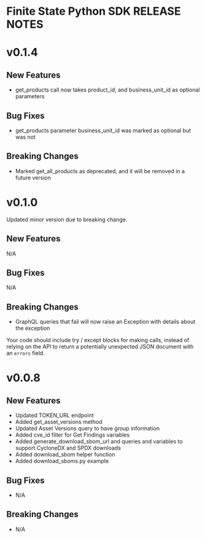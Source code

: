 # Finite State Python SDK RELEASE NOTES

# v0.1.4

## New Features

* get_products call now takes product_id, and business_unit_id as optional parameters

## Bug Fixes

* get_products parameter business_unit_id was marked as optional but was not

## Breaking Changes

* Marked get_all_products as deprecated, and it will be removed in a future version

# v0.1.0

Updated minor version due to breaking change.

## New Features
N/A

## Bug Fixes
N/A

## Breaking Changes

* GraphQL queries that fail will now raise an Exception with details about the exception

Your code should include try / except blocks for making calls, instead of relying on the API to return a potentially unexpected JSON document with an `errors` field.


# v0.0.8

## New Features
* Updated TOKEN_URL endpoint
* Added get_asset_versions method
* Updated Asset Versions query to have group information
* Added cve_id filter for Get Findings variables
* Added generate_download_sbom_url and queries and variables to support CycloneDX and SPDX downloads
* Added download_sbom helper function
* Added download_sboms.py example

## Bug Fixes
* N/A

## Breaking Changes
* N/A
